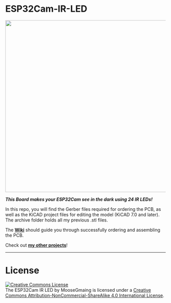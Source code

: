 # ESP32Cam-IR-LED

<img src="https://github.com/MooseGmaing/ESP32Cam-IR-LED/blob/main/Images/Render.png" width="960" height="540"/>

***This Board makes your ESP32Cam see in the dark using 24 IR LEDs!***

In this repo, you will find the Gerber files required for ordering the PCB, as well as the KiCAD project files for editing the model (KiCAD 7.0 and later).
The archive folder holds all my previous .stl files.

The [**Wiki**](https://github.com/MooseGmaing/ESP32Cam-IR-LED/wiki) should guide you through successfully ordering and assembling the PCB.

Check out [**my other projects**](https://github.com/MooseGmaing/)!

***

# License
<a rel="license" href="http://creativecommons.org/licenses/by-nc-sa/4.0/"><img alt="Creative Commons License" style="border-width:0" src="https://i.creativecommons.org/l/by-nc-sa/4.0/88x31.png" /></a><br /> The ESP32Cam IR LED by MooseGmaing is licensed under a <a rel="license" href="http://creativecommons.org/licenses/by-nc-sa/4.0/">Creative Commons Attribution-NonCommercial-ShareAlike 4.0 International License</a>.
